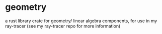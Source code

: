 # geometry
a rust library crate for geometry/ linear algebra components, for use in my ray-tracer (see my ray-tracer repo for more information)
